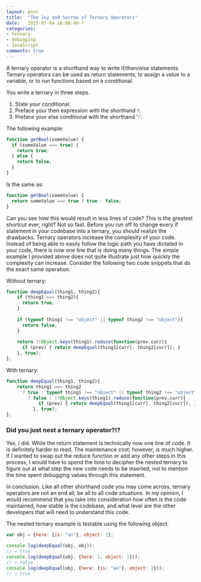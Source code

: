 ```yaml
---
layout: post
title:  "The Joy and Sorrow of Ternary Operators"
date:   2015-07-04 16:08:49-7
categories:
- ternary
- debugging
- JavaScript
comments: true
---
```


A ternary operator is a shorthand way to write if/then/else statements. Ternary operators can be used as return statements, to assign a value to a variable, or to run functions based on a conditional.

You write a ternary in three steps. 

1. State your conditional.
2. Preface your then expression with the shorthand `?`.
3. Preface your else conditional with the shorthand ':'.

The following example:

~~~ javascript
function getBool(someValue) {
  if (someValue === true) {
    return true;
  } else {
    return false;
  }
}
~~~

Is the same as:

~~~ javascript
function getBool(someValue) {
  return someValue === true ? true : false;
}
~~~

Can you see how this would result in less lines of code? This is the greatest shortcut ever, right? Not so fast. Before you run off to change every if statement in your codebase into a ternary, you should realize the drawbacks. Ternary operators increase the complexity of your code. Instead of being able to easily follow the logic path you have dictated in your code, there is now one line that is doing many things. The simple example I provided above does not quite illustrate just how quickly the complexity can increase. Consider the following two code snippets that do the exact same operation.

Without ternary:

~~~ javascript
function deepEqual(thing1, thing2){
    if (thing1 === thing2){
      return true;
    }
    
    if (typeof thing1 !== "object" || typeof thing2 !== "object"){
      return false;
    } 
    
    return !!Object.keys(thing1).reduce(function(prev,curr){
      if (prev) { return deepEqual(thing1[curr], thing2[curr]); }
    }, true);
};
~~~

With ternary:

~~~ javascript
function deepEqual(thing1, thing2){
    return thing1 === thing2
      ? true : typeof thing1 !== "object" || typeof thing2 !== "object"
        ? false : !!Object.keys(thing1).reduce(function(prev,curr){
            if (prev) { return deepEqual(thing1[curr], thing2[curr]); }
          }, true);
};
~~~

### Did you just nest a ternary operator?!?

Yes, I did. While the return statement is technically now one line of code. It is definitely harder to read. The maintenance cost; however, is much higher. If I wanted to swap out the reduce function or add any other steps in this process, I would have to spend the time to decipher the nested ternary to figure out at what step the new code needs to be inserted, not to mention the time spent debugging values through this statement.

In conclusion. Like all other shorthand code you may come across, ternary operators are not an end all, be all to all code situations. In my opinion, I would recommend that you take into consideration how often is the code maintained, how stable is the codebase, and what level are the other developers that will need to understand this code.

The nested ternary example is testable using the following object.

~~~ javascript
var obj = {here: {is: "an"}, object: 2};

console.log(deepEqual(obj, obj));
// → true
console.log(deepEqual(obj, {here: 1, object: 2}));
// → false
console.log(deepEqual(obj, {here: {is: "an"}, object: 2}));
// → true
~~~